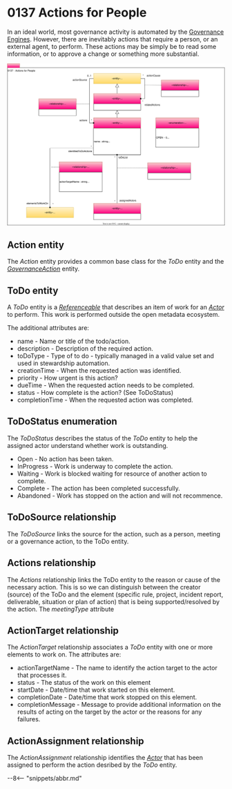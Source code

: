 <!-- SPDX-License-Identifier: CC-BY-4.0 -->
<!-- Copyright Contributors to the Egeria project. -->

# 0137 Actions for People

In an ideal world, most governance activity is automated by the [Governance Engines](/types/4/0461-Governance-Engines/#governanceengines). However, there are inevitably actions that require a person, or an external agent, to perform. These actions may be simply be to read some information, or to approve a change or something more substantial.


![UML](0137-Actions.svg "Describing an action for a person")

## Action entity

The *Action* entity provides a common base class for the *ToDo* entity and the [*GovernanceAction*](/types/4/0463-Governance-Actions) entity.

## ToDo entity

A *ToDo* entity is a [*Referenceable*](/types/0/0010-Base-Model) that describes an item of work for an [*Actor*](/types/1/0110-Actors) to perform.  This work is performed outside the open metadata ecosystem.  

The additional attributes are:

* name - Name or title of the todo/action.
* description - Description of the required action.
* toDoType - Type of to do - typically managed in a valid value set and used in stewardship automation.
* creationTime - When the requested action was identified.
* priority - How urgent is this action?
* dueTime - When the requested action needs to be completed.
* status - How complete is the action? (See ToDoStatus)
* completionTime - When the requested action was completed.


## ToDoStatus enumeration

The *ToDoStatus* describes the status of the *ToDo* entity to help the assigned actor understand whether work is outstanding.

* Open - No action has been taken.
* InProgress - Work is underway to complete the action.
* Waiting - Work is blocked waiting for resource of another action to complete.
* Complete - The action has been completed successfully.
* Abandoned - Work has stopped on the action and will not recommence.

## ToDoSource relationship

The *ToDoSource* links the source for the action, such as a person, meeting or a governance action, to the ToDo entity.

## Actions relationship

The *Actions* relationship links the ToDo entity to the reason or cause of the necessary action.  This is so we can distinguish between the creator (source) of the ToDo and the element (specific rule, project, incident report, deliverable, situation or plan of action) that is being supported/resolved by the action.  The *meetingType* attribute

## ActionTarget relationship

The *ActionTarget* relationship associates a *ToDo* entity with one or more elements to work on. The attributes are:

* actionTargetName - The name to identify the action target to the actor that processes it.
* status - The status of the work on this element
* startDate - Date/time that work started on this element.
* completionDate - Date/time that work stopped on this element.
* completionMessage - Message to provide additional information on the results of acting on the target by the actor or the reasons for any failures.

## ActionAssignment relationship

The *ActionAssignment* relationship identifies the [*Actor*](/types/1/0110-Actor) that has been assigned to perform the action desribed by the *ToDo* entity.

--8<-- "snippets/abbr.md"

